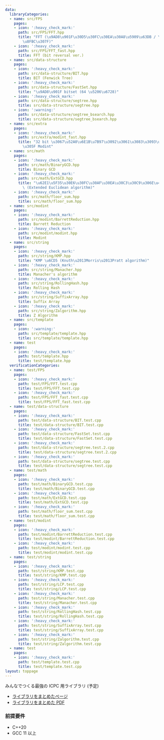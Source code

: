 ```yaml
---
data:
  libraryCategories:
  - name: src/FPS
    pages:
    - icon: ':heavy_check_mark:'
      path: src/FPS/FFT.hpp
      title: "FFT (\u9AD8\u901F\u30D5\u30FC\u30EA\u30A8\u5909\u63DB / \u7573\u307F\
        \u8FBC\u307F)"
    - icon: ':heavy_check_mark:'
      path: src/FPS/FFT_fast.hpp
      title: FFT (bit reversal ver.)
  - name: src/data-structure
    pages:
    - icon: ':heavy_check_mark:'
      path: src/data-structure/BIT.hpp
      title: BIT (Fenwick Tree)
    - icon: ':heavy_check_mark:'
      path: src/data-structure/FastSet.hpp
      title: "\u9AD8\u901F bitset (64 \u5206\u6728)"
    - icon: ':heavy_check_mark:'
      path: src/data-structure/segtree.hpp
      title: src/data-structure/segtree.hpp
    - icon: ':warning:'
      path: src/data-structure/segtree_bsearch.hpp
      title: src/data-structure/segtree_bsearch.hpp
  - name: src/extra
    pages:
    - icon: ':heavy_check_mark:'
      path: src/extra/modint_fast.hpp
      title: "32 bit \u3067\u52A0\u6E1B\u7B97\u3092\u3061\u3083\u3093\u3068\u66F8\u3044\
        \u305F Modint"
  - name: src/math
    pages:
    - icon: ':heavy_check_mark:'
      path: src/math/BinaryGCD.hpp
      title: Binary GCD
    - icon: ':heavy_check_mark:'
      path: src/math/ExtGCD.hpp
      title: "\u62E1\u5F35\u30E6\u30FC\u30AF\u30EA\u30C3\u30C9\u306E\u4E92\u9664\u6CD5\
        \ (Extended Euclidean algorithm)"
    - icon: ':heavy_check_mark:'
      path: src/math/floor_sum.hpp
      title: src/math/floor_sum.hpp
  - name: src/modint
    pages:
    - icon: ':heavy_check_mark:'
      path: src/modint/BarrettReduction.hpp
      title: Barrett Reduction
    - icon: ':heavy_check_mark:'
      path: src/modint/modint.hpp
      title: Modint
  - name: src/string
    pages:
    - icon: ':heavy_check_mark:'
      path: src/string/KMP.hpp
      title: "KMP \u6CD5 (Knuth\u2013Morris\u2013Pratt algorithm)"
    - icon: ':heavy_check_mark:'
      path: src/string/Manacher.hpp
      title: Manacher's algorithm
    - icon: ':heavy_check_mark:'
      path: src/string/RollingHash.hpp
      title: Rolling Hash
    - icon: ':heavy_check_mark:'
      path: src/string/SuffixArray.hpp
      title: Suffix Array
    - icon: ':heavy_check_mark:'
      path: src/string/Zalgorithm.hpp
      title: Z Algorithm
  - name: src/template
    pages:
    - icon: ':warning:'
      path: src/template/template.hpp
      title: src/template/template.hpp
  - name: test
    pages:
    - icon: ':heavy_check_mark:'
      path: test/template.hpp
      title: test/template.hpp
  verificationCategories:
  - name: test/FPS
    pages:
    - icon: ':heavy_check_mark:'
      path: test/FPS/FFT.test.cpp
      title: test/FPS/FFT.test.cpp
    - icon: ':heavy_check_mark:'
      path: test/FPS/FFT_fast.test.cpp
      title: test/FPS/FFT_fast.test.cpp
  - name: test/data-structure
    pages:
    - icon: ':heavy_check_mark:'
      path: test/data-structure/BIT.test.cpp
      title: test/data-structure/BIT.test.cpp
    - icon: ':heavy_check_mark:'
      path: test/data-structure/FastSet.test.cpp
      title: test/data-structure/FastSet.test.cpp
    - icon: ':heavy_check_mark:'
      path: test/data-structure/segtree.test.2.cpp
      title: test/data-structure/segtree.test.2.cpp
    - icon: ':heavy_check_mark:'
      path: test/data-structure/segtree.test.cpp
      title: test/data-structure/segtree.test.cpp
  - name: test/math
    pages:
    - icon: ':heavy_check_mark:'
      path: test/math/BinaryGCD.test.cpp
      title: test/math/BinaryGCD.test.cpp
    - icon: ':heavy_check_mark:'
      path: test/math/ExtGCD.test.cpp
      title: test/math/ExtGCD.test.cpp
    - icon: ':heavy_check_mark:'
      path: test/math/floor_sum.test.cpp
      title: test/math/floor_sum.test.cpp
  - name: test/modint
    pages:
    - icon: ':heavy_check_mark:'
      path: test/modint/BarrettReduction.test.cpp
      title: test/modint/BarrettReduction.test.cpp
    - icon: ':heavy_check_mark:'
      path: test/modint/modint.test.cpp
      title: test/modint/modint.test.cpp
  - name: test/string
    pages:
    - icon: ':heavy_check_mark:'
      path: test/string/KMP.test.cpp
      title: test/string/KMP.test.cpp
    - icon: ':heavy_check_mark:'
      path: test/string/LCP.test.cpp
      title: test/string/LCP.test.cpp
    - icon: ':heavy_check_mark:'
      path: test/string/Manacher.test.cpp
      title: test/string/Manacher.test.cpp
    - icon: ':heavy_check_mark:'
      path: test/string/RollingHash.test.cpp
      title: test/string/RollingHash.test.cpp
    - icon: ':heavy_check_mark:'
      path: test/string/SuffixArray.test.cpp
      title: test/string/SuffixArray.test.cpp
    - icon: ':heavy_check_mark:'
      path: test/string/Zalgorithm.test.cpp
      title: test/string/Zalgorithm.test.cpp
  - name: test
    pages:
    - icon: ':heavy_check_mark:'
      path: test/template.test.cpp
      title: test/template.test.cpp
layout: toppage
---
```

みんなでつくる最強の ICPC 用ライブラリ (予定)

- [ライブラリをまとめたページ](notebook.html)
- [ライブラリをまとめた PDF](notebook.pdf)

### 前提要件

- C++20
- GCC 11 以上
